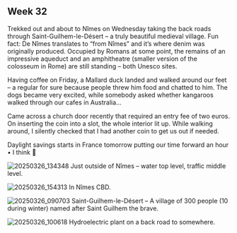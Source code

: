 ## Week 32
Trekked out and about to Nîmes on Wednesday taking the back roads through Saint-Guilhem-le-Désert – a truly beautiful medieval village. Fun fact: De Nîmes translates to “from Nîmes” and it’s where denim was originally produced. Occupied by Romans at some point, the remains of an impressive aqueduct and an amphitheatre (smaller version of the colosseum in Rome) are still standing – both Unesco sites.

Having coffee on Friday, a Mallard duck landed and walked around our feet – a regular for sure because people threw him food and chatted to him. The dogs became very excited, while somebody asked whether kangaroos walked through our cafes in Australia…

Came across a church door recently that required an entry fee of two euros. On inserting the coin into a slot, the whole interior lit up. While walking around, I silently checked that I had another coin to get us out if needed.

Daylight savings starts in France tomorrow putting our time forward an hour • I think 🤩

![20250326_134348](https://github.com/user-attachments/assets/50465623-aa86-43a2-81f2-f09de9d3e99c)
Just outside of Nîmes – water top level, traffic middle level.

![20250326_154313](https://github.com/user-attachments/assets/3099a3b2-2316-4314-9ae9-36e9acd1c12c)
In Nîmes CBD.

![20250326_090703](https://github.com/user-attachments/assets/051e299d-f028-4d2b-8f83-b868a64319e4)
Saint-Guilhem-le-Désert – A village of 300 people (10 during winter) named after Saint Guilhem the brave. 

![20250326_100618](https://github.com/user-attachments/assets/e2e4c127-5abc-4eec-9582-a5dfa1d0f0d3)
Hydroelectric plant on a back road to somewhere.
